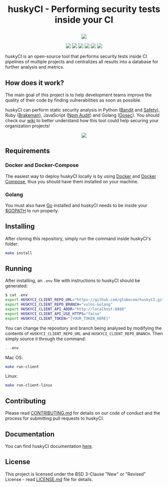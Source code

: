 <h1 align="center">
  <p align="center">huskyCI - Performing security tests inside your CI</p>
</h1>

<p align="center">
  <img src="https://raw.githubusercontent.com/wiki/globocom/huskyCI/images/huskyCI-logo.png" align="center" height="" />
  <!-- logo font: Anton -->
</p>

<p align="center">
  <a href="https://github.com/globocom/huskyCI/releases"><img src="https://img.shields.io/github/v/release/globocom/huskyCI"/></a>
  <a href="https://coveralls.io/github/globocom/huskyCI?branch=master"><img src="https://coveralls.io/repos/github/globocom/huskyCI/badge.svg?branch=master"/></a>
  <a href="https://circleci.com/gh/globocom/huskyCI/tree/master"><img src="https://img.shields.io/circleci/build/github/globocom/huskyCI/master?token=415bfb6b5aa0dfce8d2129878a66326da9533150"/></a>
  <a href="https://gitter.im/globocom/huskyCI"><img src="https://badges.gitter.im/globocom/huskyCI.svg"/></a>
  <a href="https://github.com/globocom/huskyCI/blob/master/CONTRIBUTING.md"><img src="https://img.shields.io/badge/PRs-welcome-brightgreen.svg?"/></a>
  <a href="https://github.com/globocom/huskyCI/wiki"><img src="https://img.shields.io/badge/docs-wiki-informational"/></a>

</p>

huskyCI is an open-source tool that performs security tests inside CI pipelines of multiple projects and centralizes all results into a database for further analysis and metrics.

## How does it work?

The main goal of this project is to help development teams improve the quality of their code by finding vulnerabilities as soon as possible.

huskyCI can perform static security analysis in Python ([Bandit][Bandit] and [Safety][Safety]), Ruby ([Brakeman][Brakeman]), JavaScript ([Npm Audit][NpmAudit]) and Golang ([Gosec][Gosec]). You should check our [wiki](https://github.com/globocom/huskyCI/wiki/How-does-huskyCI-work%3F) to better understand how this tool could help securing your organization projects!

<p align="center">
  <img src="huskyCI.gif" />
</p>

## Requirements

### Docker and Docker-Compose

The easiest way to deploy huskyCI locally is by using [Docker][Docker Install] and [Docker Compose][Docker Compose Install], thus you should have them installed on your machine.

### Golang

You must also have [Go](https://golang.org/doc/install) installed and huskyCI needs to be inside your [$GOPATH](https://github.com/golang/go/wiki/GOPATH) to run properly.

## Installing

After cloning this repository, simply run the command inside huskyCI's folder:

```sh
make install
```

## Running

After installing, an `.env` file with instructions to huskyCI should be generated:

```sh
$ cat .env
export HUSKYCI_CLIENT_REPO_URL="https://github.com/globocom/huskyCI.git"
export HUSKYCI_CLIENT_REPO_BRANCH="vulns-Golang"
export HUSKYCI_CLIENT_API_ADDR="http://localhost:8888"
export HUSKYCI_CLIENT_API_USE_HTTPS="false"
export HUSKYCI_CLIENT_TOKEN="{YOUR_TOKEN_HERE}"
```

You can change the repository and branch being analysed by modifying the contents of `HUSKYCI_CLIENT_REPO_URL` and `HUSKYCI_CLIENT_REPO_BRANCH`. Then simply source it through the command:

```sh
. .env
```

Mac OS:

```sh
make run-client
```

Linux:

```sh
make run-client-linux
```

## Contributing

Please read [CONTRIBUTING.md](CONTRIBUTING.md) for details on our code of conduct and the process for submitting pull requests to huskyCI.

## Documentation

You can find huskyCI documentation [here](https://github.com/globocom/huskyCI/wiki).

## License

This project is licensed under the BSD 3-Clause "New" or "Revised" License - read [LICENSE.md](LICENSE.md) file for details.

[Docker Install]:  https://docs.docker.com/install/
[Docker Compose Install]: https://docs.docker.com/compose/install/
[huskyCI Client]: https://github.com/globocom/huskyCI-client
[Bandit]: https://github.com/PyCQA/bandit
[Safety]: https://github.com/pyupio/safety
[Brakeman]: https://github.com/presidentbeef/brakeman
[Gosec]: https://github.com/securego/gosec
[NpmAudit]: https://docs.npmjs.com/cli/audit

